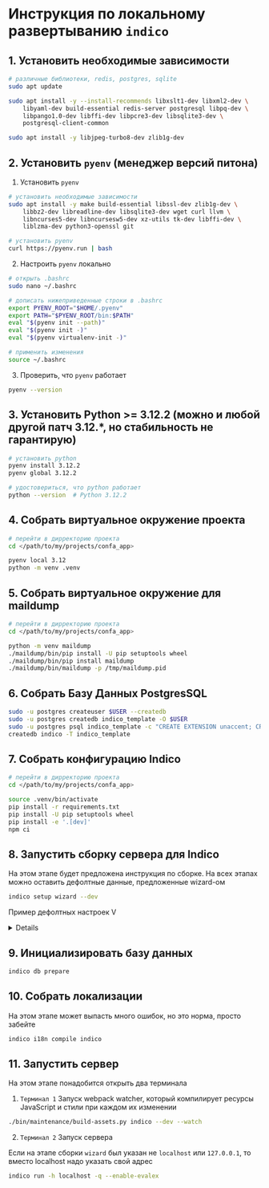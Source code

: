 # Инструкция по локальному развертыванию `indico`
## 1. Установить необходимые зависимости
```bash
# различные библиотеки, redis, postgres, sqlite
sudo apt update

sudo apt install -y --install-recommends libxslt1-dev libxml2-dev \
    libyaml-dev build-essential redis-server postgresql libpq-dev \
    libpango1.0-dev libffi-dev libpcre3-dev libsqlite3-dev \
    postgresql-client-common
```
```bash
sudo apt install -y libjpeg-turbo8-dev zlib1g-dev
```

## 2. Установить `pyenv` (менеджер версий питона)
1. Установить `pyenv`
```bash
# установить необходимые зависимости
sudo apt install -y make build-essential libssl-dev zlib1g-dev \
    libbz2-dev libreadline-dev libsqlite3-dev wget curl llvm \
    libncurses5-dev libncursesw5-dev xz-utils tk-dev libffi-dev \
    liblzma-dev python3-openssl git
```

```bash
# установить pyenv
curl https://pyenv.run | bash
```

2. Настроить `pyenv` локально
```bash
# открыть .bashrc
sudo nano ~/.bashrc

# дописать нижеприведенные строки в .bashrc
export PYENV_ROOT="$HOME/.pyenv"
export PATH="$PYENV_ROOT/bin:$PATH"
eval "$(pyenv init --path)"
eval "$(pyenv init -)"
eval "$(pyenv virtualenv-init -)"

# применить изменения
source ~/.bashrc
```

3. Проверить, что `pyenv` работает
```bash
pyenv --version
```

## 3. Установить Python >= 3.12.2 (можно и любой другой патч 3.12.*, но стабильность не гарантирую)
```bash
# установить python
pyenv install 3.12.2
pyenv global 3.12.2
```

```bash
# удостовериться, что python работает
python --version  # Python 3.12.2
```

## 4. Собрать виртуальное окружение проекта
```bash
# перейти в дирректорию проекта
cd </path/to/my/projects/confa_app>

pyenv local 3.12
python -m venv .venv
```

## 5. Собрать виртуальное окружение для maildump
```bash
# перейти в дирректорию проекта
cd </path/to/my/projects/confa_app>

python -m venv maildump
./maildump/bin/pip install -U pip setuptools wheel
./maildump/bin/pip install maildump
./maildump/bin/maildump -p /tmp/maildump.pid
```

## 6. Собрать Базу Данных PostgresSQL
```bash
sudo -u postgres createuser $USER --createdb
sudo -u postgres createdb indico_template -O $USER
sudo -u postgres psql indico_template -c "CREATE EXTENSION unaccent; CREATE EXTENSION pg_trgm;"
createdb indico -T indico_template
```

## 7. Собрать конфигурацию Indico
```bash
# перейти в дирректорию проекта
cd </path/to/my/projects/confa_app>

source .venv/bin/activate
pip install -r requirements.txt
pip install -U pip setuptools wheel
pip install -e '.[dev]'
npm ci
```

## 8. Запустить сборку сервера для Indico
На этом этапе будет предложена инструкция по сборке. На всех этапах можно оставить дефолтные данные, предложенные wizard-ом
```bash
indico setup wizard --dev
```

Пример дефолтных настроек V
<details>

```bash
Indico root path: /projects
Indico URL: http://127.0.0.1:8000
PostgreSQL database URI: postgresql:///indico
Redis URI (celery): redis://127.0.0.1:6379/0
Redis URI (cache): redis://127.0.0.1:6379/1
Contact email: its_a_test@mail.ru
Admin email: its_a_test@mail.ru
No-reply email: noreply@mail.ru
SMTP host: 127.0.0.1
SMTP port: 1025
SMTP username: dmitriy
SMTP password: ************
Keep these settings anyway? [y/N]: y
Default locale: en_US
Default timezone: Europe/Moscow
Enable room booking? [y/N]: y
Enable system notices? [Y/n]: y
```
</details>

## 9. Инициализировать базу данных
```bash
indico db prepare
```

## 10. Собрать локализации
На этом этапе может выпасть много ошибок, но это норма, просто забейте
```bash
indico i18n compile indico
```

## 11. Запустить сервер
На этом этапе понадобится открыть два терминала
1. `Терминал 1` Запуск webpack watcher, который компилирует ресурсы JavaScript и стили при каждом их изменении
```bash
./bin/maintenance/build-assets.py indico --dev --watch
```
2. `Терминал 2` Запуск сервера

Если на этапе сборки `wizard` был указан не `localhost` или `127.0.0.1`, то вместо localhost надо указать свой адрес
```bash
indico run -h localhost -q --enable-evalex
```
